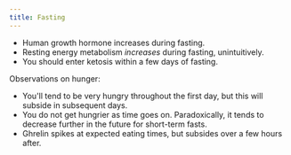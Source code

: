 ```yaml
---
title: Fasting
---
```


- Human growth hormone increases during fasting.
- Resting energy metabolism *increases* during fasting, unintuitively.
- You should enter ketosis within a few days of fasting.

Observations on hunger:
- You'll tend to be very hungry throughout the first day, but this will subside in subsequent days.
- You do not get hungrier as time goes on. Paradoxically, it tends to decrease further in the future for short-term fasts.
- Ghrelin spikes at expected eating times, but subsides over a few hours after.


